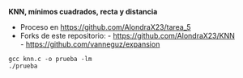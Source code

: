 **KNN, mínimos cuadrados, recta y distancia**

* Proceso en https://github.com/AlondraX23/tarea_5
* Forks de este repositorio: 
             - https://github.com/AlondraX23/KNN    
             - https://github.com/vanneguz/expansion

```
gcc knn.c -o prueba -lm
./prueba
```
